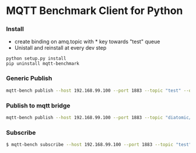 # MQTT Benchmark Client for Python

### Install


* create binding on amq.topic with * key towards "test" queue
* Unistall and reinstall at every dev step

```
python setup.py install
pip uninstall mqtt-benchmark
```

### Generic Publish
```sh
mqtt-bench publish --host 192.168.99.100 --port 1883 --topic "test" --qos 0 --thread-num 10 --publish-num 50 --message "I'm test" --username hub-iot --password hub-iot
```
### Publish to mqtt bridge
```sh
mqtt-bench publish --host 192.168.99.100 --port 1883 --topic "diatomic/paris" --qos 0 --thread-num 10 --publish-num 50 --message '{"senml" : [{"bn":"urn:sosa:Sensor:00sfsf08","n":"incoming","u":"count","v":1200},{"n":"outgoing","u":"count","v":506}]}' --senml
```

### Subscribe
```sh
$ mqtt-bench subscribe --host 192.168.99.100 --port 1883 --topic "test" --qos 2
```